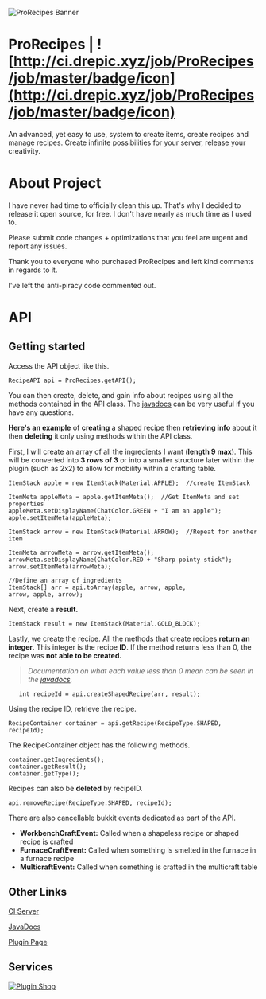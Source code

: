 ![ProRecipes Banner](https://proxy.spigotmc.org/3b2198b65d3286658db78fce65f93d280428f90e?url=https://www.dropbox.com/s/2z0yhk0ap8qyw4u/Header.png?raw=1)

# ProRecipes | ![http://ci.drepic.xyz/job/ProRecipes/job/master/badge/icon](http://ci.drepic.xyz/job/ProRecipes/job/master/badge/icon)

 

An advanced, yet easy to use, system to create items, create recipes and manage recipes. Create infinite possibilities for your server, release your creativity.

# About Project

	  
 I have never had time to officially clean this up. That's why I decided to
 release it open source, for free. I don't have nearly as much time as I used to. 
 
 Please submit code changes + optimizations that you feel are urgent and report any issues.
 
 Thank you to everyone who purchased ProRecipes and left kind comments in regards to it. 
 
 I've left the anti-piracy code commented out. 
	 

# API

Getting started​
-
  

  
Access the API object like this.

    RecipeAPI api = ProRecipes.getAPI();
  You can then create, delete, and gain info about recipes using all the methods contained in the API class. The [javadocs](http://mcgrizzz.github.io/ProRecipesDocs/index.html?mc/mcgrizzz/prorecipes/RecipeAPI.html) can be very useful if you have any questions.
  
**Here's an example** of **creating** a shaped recipe then **retrieving info** about it then **deleting** it only using methods within the API class.  
  
First, I will create an array of all the ingredients I want (**length 9 max**). This will be converted into **3 rows of 3** or into a smaller structure later within the plugin (such as 2x2) to allow for mobility within a crafting table. 

    ItemStack apple = new ItemStack(Material.APPLE);  //create ItemStack
  
    ItemMeta appleMeta = apple.getItemMeta();  //Get ItemMeta and set properties
    appleMeta.setDisplayName(ChatColor.GREEN + "I am an apple");  
    apple.setItemMeta(appleMeta);  
      
    ItemStack arrow = new ItemStack(Material.ARROW);  //Repeat for another item
      
    ItemMeta arrowMeta = arrow.getItemMeta();  
    arrowMeta.setDisplayName(ChatColor.RED + "Sharp pointy stick");  
    arrow.setItemMeta(arrowMeta);  
    
    //Define an array of ingredients
    ItemStack[] arr = api.toArray(apple, arrow, apple,  
    arrow, apple, arrow);
 Next,  create a **result.**
 

    ItemStack result = new ItemStack(Material.GOLD_BLOCK);
Lastly, we create the recipe. All the methods that create recipes **return an integer**. This integer is the recipe **ID**. If the method returns less than 0, the recipe was **not able to be created.** 
> *Documentation on what each value less than 0 mean can be seen in the [javadocs](http://mcgrizzz.github.io/ProRecipesDocs/index.html?mc/mcgrizzz/prorecipes/RecipeAPI.html).*

       int recipeId = api.createShapedRecipe(arr, result);
Using the recipe ID, retrieve the recipe.

    RecipeContainer container = api.getRecipe(RecipeType.SHAPED, recipeId);
   The RecipeContainer object has the following methods.
   

    container.getIngredients();  
    container.getResult();  
    container.getType();
Recipes can also be **deleted** by recipeID.

    api.removeRecipe(RecipeType.SHAPED, recipeId);
There are also cancellable bukkit events dedicated as part of the API. 

 - **WorkbenchCraftEvent:** Called when a shapeless recipe or shaped recipe is crafted  
- **FurnaceCraftEvent:** Called when something is smelted in the furnace in a furnace recipe  
- **MulticraftEvent:** Called when something is crafted in the multicraft table

 Other Links
 -
[CI Server](http://ci.drepic.xyz/blue/organizations/jenkins/ProRecipes/activity)

[JavaDocs](http://mcgrizzz.github.io/ProRecipesDocs/index.html?mc/mcgrizzz/prorecipes/RecipeAPI.html)

[Plugin Page](https://www.spigotmc.org/resources/prorecipes.52533/)

Services
-

[![Plugin Shop](https://i.imgur.com/enlPypU.gif)](https://www.spigotmc.org/threads/%E2%98%85-drepics-plugin-shop-%E2%98%85-over-7-years-of-experience-fast-service.59741/)

